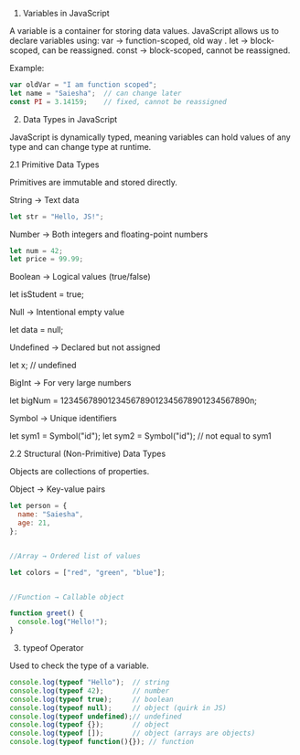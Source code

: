 1. Variables in JavaScript

A variable is a container for storing data values.
JavaScript allows us to declare variables using:
var → function-scoped, old way .
let → block-scoped, can be reassigned.
const → block-scoped, cannot be reassigned.

Example:
```javascript
var oldVar = "I am function scoped";
let name = "Saiesha";  // can change later
const PI = 3.14159;    // fixed, cannot be reassigned
```

2. Data Types in JavaScript

JavaScript is dynamically typed, meaning variables can hold values of any type and can change type at runtime.

2.1 Primitive Data Types

Primitives are immutable and stored directly.

String → Text data
```javascript
let str = "Hello, JS!";
```

Number → Both integers and floating-point numbers
```javascript
let num = 42;
let price = 99.99;
```


Boolean → Logical values (true/false)

let isStudent = true;


Null → Intentional empty value

let data = null;


Undefined → Declared but not assigned

let x;  // undefined


BigInt → For very large numbers

let bigNum = 1234567890123456789012345678901234567890n;


Symbol → Unique identifiers

let sym1 = Symbol("id");
let sym2 = Symbol("id");  // not equal to sym1

2.2 Structural (Non-Primitive) Data Types

Objects are collections of properties.

Object → Key-value pairs
```javascript
let person = {
  name: "Saiesha",
  age: 21,
};


//Array → Ordered list of values

let colors = ["red", "green", "blue"];


//Function → Callable object

function greet() {
  console.log("Hello!");
}
```
3. typeof Operator

Used to check the type of a variable.
```javascript
console.log(typeof "Hello");  // string
console.log(typeof 42);       // number
console.log(typeof true);     // boolean
console.log(typeof null);     // object (quirk in JS)
console.log(typeof undefined);// undefined
console.log(typeof {});       // object
console.log(typeof []);       // object (arrays are objects)
console.log(typeof function(){}); // function
```
